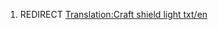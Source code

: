 1.  REDIRECT [Translation:Craft shield light
    txt/en](Translation:Craft_shield_light_txt/en "wikilink")